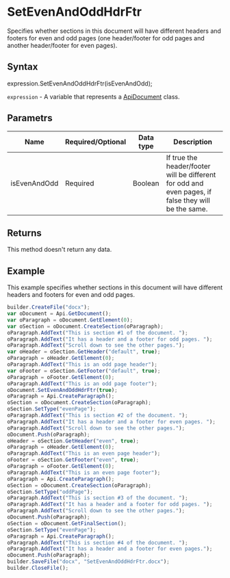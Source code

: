 # SetEvenAndOddHdrFtr

Specifies whether sections in this document will have different headers and footers for even and odd pages (one header/footer for odd pages and another header/footer for even pages).

## Syntax

expression.SetEvenAndOddHdrFtr(isEvenAndOdd);

`expression` - A variable that represents a [ApiDocument](../ApiDocument.md) class.

## Parametrs

| **Name** | **Required/Optional** | **Data type** | **Description** |
| ------------- | ------------- | ------------- | ------------- |
| isEvenAndOdd | Required | Boolean | If true the header/footer will be different for odd and even pages, if false they will be the same. |

## Returns

This method doesn't return any data.

## Example

This example specifies whether sections in this document will have different headers and footers for even and odd pages.

```javascript
builder.CreateFile("docx");
var oDocument = Api.GetDocument();
var oParagraph = oDocument.GetElement(0);
var oSection = oDocument.CreateSection(oParagraph);
oParagraph.AddText("This is section #1 of the document. ");
oParagraph.AddText("It has a header and a footer for odd pages. ");
oParagraph.AddText("Scroll down to see the other pages.");
var oHeader = oSection.GetHeader("default", true);
oParagraph = oHeader.GetElement(0);
oParagraph.AddText("This is an odd page header");
var oFooter = oSection.GetFooter("default", true);
oParagraph = oFooter.GetElement(0);
oParagraph.AddText("This is an odd page footer");
oDocument.SetEvenAndOddHdrFtr(true);
oParagraph = Api.CreateParagraph();
oSection = oDocument.CreateSection(oParagraph);
oSection.SetType("evenPage");
oParagraph.AddText("This is section #2 of the document. ");
oParagraph.AddText("It has a header and a footer for even pages. ");
oParagraph.AddText("Scroll down to see the other pages.");
oDocument.Push(oParagraph);
oHeader = oSection.GetHeader("even", true);
oParagraph = oHeader.GetElement(0);
oParagraph.AddText("This is an even page header");
oFooter = oSection.GetFooter("even", true);
oParagraph = oFooter.GetElement(0);
oParagraph.AddText("This is an even page footer");
oParagraph = Api.CreateParagraph();
oSection = oDocument.CreateSection(oParagraph);
oSection.SetType("oddPage");
oParagraph.AddText("This is section #3 of the document. ");
oParagraph.AddText("It has a header and a footer for odd pages. ");
oParagraph.AddText("Scroll down to see the other pages.");
oDocument.Push(oParagraph);
oSection = oDocument.GetFinalSection();
oSection.SetType("evenPage");
oParagraph = Api.CreateParagraph();
oParagraph.AddText("This is section #4 of the document. ");
oParagraph.AddText("It has a header and a footer for even pages.");
oDocument.Push(oParagraph);
builder.SaveFile("docx", "SetEvenAndOddHdrFtr.docx");
builder.CloseFile();
```